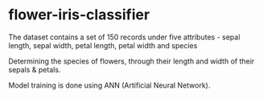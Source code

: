 # flower-iris-classifier

The dataset contains a set of 150 records under five attributes - sepal length, sepal width, petal length, petal width and species

Determining the species of flowers, through their length and width of their sepals & petals.

Model training is done using ANN (Artificial Neural Network).
